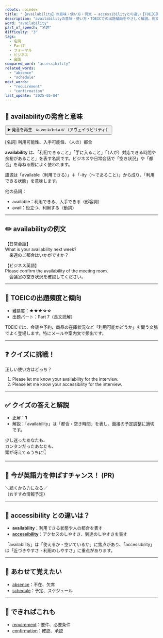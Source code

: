 ```yaml
---
robots: noindex
title: "【availability】の意味・使い方・例文 ― accessibilityとの違い【TOEIC英単語】"
description: "availabilityの意味・使い方・TOEICでの出題傾向をやさしく解説。例文・クイズ付きでaccessibilityとの違いもわかりやすく学べます。"
word: "availability"
part_of_speech: "名詞"
difficulty: "3"
tags:
  - 名詞
  - Part7
  - フォーマル
  - ビジネス
  - 会議
compared_word: "accessibility"
related_words:
  - "absence"
  - "schedule"
next_words:
  - "requirement"
  - "confirmation"
last_update: "2025-05-04"
---
```


## 🔰 availabilityの発音と意味

<button class="play-audio" onclick="playTTS('availability')">
  <span class="play-audio-main">
    ▶️ 発音を再生　/əˌveɪ.ləˈbɪl.ə.ti/
  </span>
  <span class="play-audio-sub">
    （アヴェイラビリティ）
  </span>
</button>

[名詞] 利用可能性、入手可能性、（人の）都合

**availability** は、「利用できること」「手に入ること」「（人が）対応できる時間や余裕があること」を表す名詞です。ビジネスや日常会話で「空き状況」や「都合」を尋ねる際によく使われます。

語源は「available（利用できる）」＋「-ity（～であること）」から成り、「利用できる状態」を意味します。

他の品詞：  
- available：利用できる、入手できる（形容詞）
- avail：役立つ、利用する（動詞）

---

## ✏️ availabilityの例文

【日常会話】  
What is your availability next week?  
　来週のご都合はいかがですか？

【ビジネス英語】  
Please confirm the availability of the meeting room.  
　会議室の空き状況を確認してください。

---

## 🎯 TOEICの出題頻度と傾向

- 難易度：★★★☆☆
- 出題パート：Part 7（長文読解）

TOEICでは、会議や予約、商品の在庫状況など「利用可能かどうか」を問う文脈でよく登場します。特にメールや案内文で頻出です。

---

## ❓ クイズに挑戦！

正しい使い方はどっち？

1. Please let me know your availability for the interview.  
2. Please let me know your accessibility for the interview.

---

## ✅ クイズの答えと解説

- 正解：**1**
- 解説：「availability」は「都合・空き時間」を表し、面接の予定調整に適切です。

少し迷ったあなたも、  
カンタンだったあなたも、  
頭が冴えてるうちに👇️

---

## 🚀 今が英語力を伸ばすチャンス！ (PR)

<div class="info-center">
＼続くから力になる／<br>  
（おすすめ情報予定）
</div>

---

## 🤔  accessibility との違いは？

- **availability**：利用できる状態や人の都合を表す
- **[accessibility](/accessibility)**：アクセスのしやすさ、到達のしやすさを表す

「availability」は「使えるか・空いているか」に焦点があり、「accessibility」は「近づきやすさ・利用のしやすさ」に重点があります。

---

## 🧩 あわせて覚えたい

- [absence](/absence)：不在、欠席
- [schedule](/schedule)：予定、スケジュール

---

## 📖 できればこれも

- [requirement](/requirement)：要件、必要条件
- [confirmation](/confirmation)：確認、承認

<!-- cvid: aid08_bid33 -->
